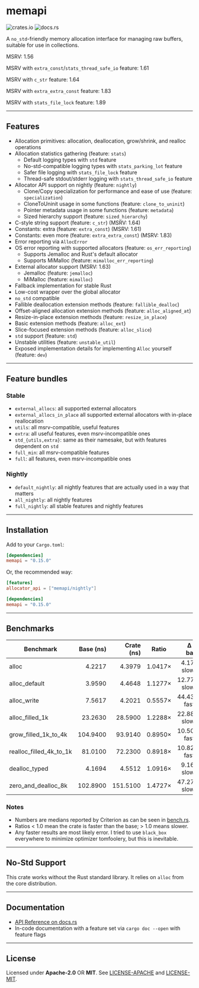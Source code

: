 # memapi

![crates.io](https://img.shields.io/crates/v/memapi.svg) ![docs.rs](https://docs.rs/memapi/badge.svg)

A `no_std`-friendly memory allocation interface for managing raw buffers, suitable for use in collections.

MSRV: 1.56

MSRV with `extra_const`/`stats_thread_safe_io` feature: 1.61

MSRV with `c_str` feature: 1.64

MSRV with `extra_extra_const` feature: 1.83

MSRV with `stats_file_lock` feature: 1.89

---

## Features

- Allocation primitives: allocation, deallocation, grow/shrink, and realloc operations
- Allocation statistics gathering (feature: `stats`)
  - Default logging types with `std` feature
  - No-std-compatible logging types with `stats_parking_lot` feature
  - Safer file logging with `stats_file_lock` feature
  - Thread-safe stdout/stderr logging with `stats_thread_safe_io` feature
- Allocator API support on nightly (feature: `nightly`)
  - Clone/Copy specialization for performance and ease of use (feature: `specialization`)
  - CloneToUninit usage in some functions (feature: `clone_to_uninit`)
  - Pointer metadata usage in some functions (feature: `metadata`)
  - Sized hierarchy support (feature: `sized_hierarchy`)
- C-style string support (feature: `c_str`) (MSRV: 1.64)
- Constants: extra (feature: `extra_const`) (MSRV: 1.61)
- Constants: even more (feature: `extra_extra_const`) (MSRV: 1.83)
- Error reporting via `AllocError`
- OS error reporting with supported allocators (feature: `os_err_reporting`)
  - Supports Jemalloc and Rust's default allocator
  - Supports MiMalloc (feature: `mimalloc_err_reporting`)
- External allocator support (MSRV: 1.63)
  - Jemalloc (feature: `jemalloc`)
  - MiMalloc (feature: `mimalloc`)
- Fallback implementation for stable Rust
- Low-cost wrapper over the global allocator
- `no_std` compatible
- Fallible deallocation extension methods (feature: `fallible_dealloc`)
- Offset-aligned allocation extension methods (feature: `alloc_aligned_at`)
- Resize-in-place extension methods (feature: `resize_in_place`)
- Basic extension methods (feature: `alloc_ext`)
- Slice-focused extension methods (feature: `alloc_slice`)
- `std` support (feature: `std`)
- Unstable utilities (feature: `unstable_util`)
- Exposed implementation details for implementing `Alloc` yourself (feature: `dev`)

---

## Feature bundles

### Stable

- `external_allocs`: all supported external allocators
- `external_allocs_in_place` all supported external allocators with in-place reallocation
- `utils`: all msrv-compatible, useful features
- `extra`: all useful features, even msrv-incompatible ones
- `std_{utils,extra}`: same as their namesake, but with features dependent on `std`
- `full_min`: all msrv-compatible features
- `full`: all features, even msrv-incompatible ones

### Nightly

- `default_nightly`: all nightly features that are actually used in a way that matters
- `all_nightly`: all nightly features
- `full_nightly`: all stable features and nightly features

---

## Installation

Add to your `Cargo.toml`:

```toml
[dependencies]
memapi = "0.15.0"
```

Or, the recommended way:

```toml
[features]
allocator_api = ["memapi/nightly"]

[dependencies]
memapi = "0.15.0"
```

---

## Benchmarks

| Benchmark               | Base (ns) | Crate (ns) |  Ratio  |     Δ vs base |
|-------------------------|----------:|-----------:|:-------:|--------------:|
| alloc                   |    4.2217 |     4.3979 | 1.0417× |  4.17% slower |
| alloc_default<u64>      |    3.9590 |     4.4648 | 1.1277× | 12.77% slower |
| alloc_write<u128>       |    7.5617 |     4.2021 | 0.5557× | 44.43% faster |
| alloc_filled_1k         |   23.2630 |    28.5900 | 1.2288× | 22.88% slower |
| grow_filled_1k_to_4k    |  104.9400 |    93.9140 | 0.8950× | 10.50% faster |
| realloc_filled_4k_to_1k |   81.0100 |    72.2300 | 0.8918× | 10.82% faster |
| dealloc_typed<usize>    |    4.1694 |     4.5512 | 1.0916× |  9.16% slower |
| zero_and_dealloc_8k     |  102.8900 |   151.5100 | 1.4727× | 47.27% slower |

### Notes

- Numbers are medians reported by Criterion as can be seen in [bench.rs](./benches/bench.rs).
- Ratios < 1.0 mean the crate is faster than the base; > 1.0 means slower.
- Any faster results are most likely error. I tried to use `black_box` everywhere to minimize optimizer tomfoolery, but
  this is inevitable.

---

[//]: # (## API)

[//]: # (### Trait: `Alloc`)

[//]: # ()

[//]: # (Defines the minimal allocation interface. Methods include:)

[//]: # ()

[//]: # (* `alloc&#40;layout&#41; -> Result<NonNull<u8>, AllocError>`)

[//]: # (    * `alloc_zeroed&#40;layout&#41; -> Result<NonNull<u8>, AllocError>`)

[//]: # (    * `alloc_filled&#40;layout, u8&#41; -> Result<NonNull<u8>, AllocError>`)

[//]: # (    * `alloc_patterned&#40;layout, F&#41; -> Result<NonNull<u8>, AllocError>`)

[//]: # (* `alloc_count<T>&#40;count&#41; -> Result<NonNull<T>, AllocError>`)

[//]: # (    * `alloc_count_zeroed<T>&#40;count&#41;`)

[//]: # (    * `alloc_count_filled<T>&#40;count, u8&#41;`)

[//]: # (    * `alloc_count_patterned<T, F>&#40;count, pattern&#41;`)

[//]: # (* `dealloc&#40;ptr, layout&#41;`)

[//]: # (    * `drop_and_dealloc<T: ?Sized>&#40;ptr&#41;`)

[//]: # (* `grow`)

[//]: # (    * `grow_zeroed`)

[//]: # (    * `grow_filled`)

[//]: # (    * `grow_patterned`)

[//]: # (* `shrink`)

[//]: # (* `realloc`)

[//]: # (    * `realloc_zeroed`)

[//]: # (    * `realloc_filled`)

[//]: # (    * `realloc_patterned`)

[//]: # ()

[//]: # (### Trait: `AllocExt` &#40;feature = `alloc_ext`&#41;)

[//]: # ()

[//]: # (Extension methods built on top of `Alloc` for common allocation patterns:)

[//]: # ()

[//]: # (* `alloc_write<T>&#40;data: T&#41; -> Result<NonNull<T>, AllocError>`)

[//]: # (* `alloc_clone_to<T: Clone>&#40;&T&#41; -> Result<NonNull<T>, AllocError>`)

[//]: # (* `alloc_clone_slice_to<T: Clone>&#40;&[T]&#41; -> Result<NonNull<[T]>, AllocError>`)

[//]: # (* `alloc_slice_with<T, F: Fn&#40;usize&#41; -> T>&#40;usize, F&#41; -> Result<NonNull<[T]>, AllocError>`)

[//]: # (* Deallocation helpers for slices and values)

[//]: # (* Safe and unsafe variants for copying unsized data)

[//]: # ()

[//]: # (### Traits and Utilities)

[//]: # ()

[//]: # (* `Thin` – Marker trait for pointers with no metadata)

[//]: # (* `UnsizedCopy` – Marker trait for safely copying raw memory)

[//]: # (* `SizedProps` – Compile-time constants &#40;`SZ`, `ALIGN`, `LAYOUT`, `IS_ZST`, `MAX_SLICE_LEN`&#41; for sized types)

[//]: # (* `PtrProps<T: ?Sized>` – Query size, alignment, layout, ZST-status, max slice length, and metadata of pointers)

[//]: # ()

[//]: # (---)

[//]: # ()

## No-Std Support

This crate works without the Rust standard library. It relies on `alloc` from the core distribution.

---

## Documentation

- [API Reference on docs.rs](https://docs.rs/memapi)
- In-code documentation with a feature set via `cargo doc --open` with feature flags

---

## License

Licensed under **Apache-2.0** OR **MIT**. See [LICENSE-APACHE](LICENSE-APACHE) and [LICENSE-MIT](LICENSE-MIT).

